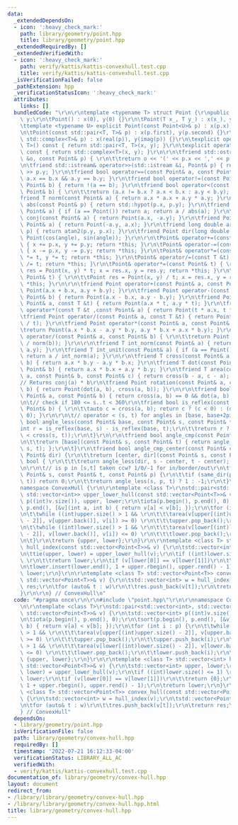 ```yaml
---
data:
  _extendedDependsOn:
  - icon: ':heavy_check_mark:'
    path: library/geometry/point.hpp
    title: library/geometry/point.hpp
  _extendedRequiredBy: []
  _extendedVerifiedWith:
  - icon: ':heavy_check_mark:'
    path: verify/kattis/kattis-convexhull.test.cpp
    title: verify/kattis/kattis-convexhull.test.cpp
  _isVerificationFailed: false
  _pathExtension: hpp
  _verificationStatusIcon: ':heavy_check_mark:'
  attributes:
    links: []
  bundledCode: "\r\n\r\ntemplate <typename T> struct Point {\r\npublic:\r\n\tT x,\
    \ y;\r\n\tPoint() : x(0), y(0) {}\r\n\tPoint(T x_, T y_) : x(x_), y(y_) {}\r\n\
    \ttemplate <typename U> explicit Point(const Point<U>& p) : x(p.x), y(p.y) {}\r\
    \n\tPoint(const std::pair<T, T>& p) : x(p.first), y(p.second) {}\r\n\tPoint(const\
    \ std::complex<T>& p) : x(real(p)), y(imag(p)) {}\r\n\texplicit operator std::pair<T,\
    \ T>() const { return std::pair<T, T>(x, y); }\r\n\texplicit operator std::complex<T>()\
    \ const { return std::complex<T>(x, y); }\r\n\r\n\tfriend std::ostream& operator<<(std::ostream\
    \ &o, const Point& p) { \r\n\t\treturn o << '(' << p.x << ',' << p.y << ')'; }\r\
    \n\tfriend std::istream& operator>>(std::istream &i, Point& p) { return i >> p.x\
    \ >> p.y; }\r\n\tfriend bool operator==(const Point& a, const Point& b) { return\
    \ a.x == b.x && a.y == b.y; }\r\n\tfriend bool operator!=(const Point& a, const\
    \ Point& b) { return !(a == b); }\r\n\tfriend bool operator<(const Point& a, const\
    \ Point& b) { \r\n\t\treturn (a.x != b.x ? a.x < b.x : a.y < b.y); }\r\n\r\n\t\
    friend T norm(const Point& a) { return a.x * a.x + a.y * a.y; }\r\n\tfriend T\
    \ abs(const Point& p) { return std::hypot(p.x, p.y); }\r\n\tfriend T unit(const\
    \ Point& a) { if (a == Point()) return a; return a / abs(a); }\r\n\tfriend Point\
    \ conj(const Point& a) { return Point(a.x, -a.y); }\r\n\tfriend Point perp(const\
    \ Point& a) { return Point(-a.y, a.x); }\r\n\tfriend long double arg(const Point&\
    \ p) { return atan2(p.y, p.x); }\r\n\tfriend Point dir(long double angle) { return\
    \ Point(cos(angle), sin(angle)); }\r\n\r\n\tPoint& operator+=(const Point& p)\
    \ { x += p.x, y += p.y; return *this; }\r\n\tPoint& operator-=(const Point& p)\
    \ { x -= p.x, y -= p.y; return *this; }\r\n\tPoint& operator*=(const T &t) { x\
    \ *= t, y *= t; return *this; }\r\n\tPoint& operator/=(const T &t) { x /= t, y\
    \ /= t; return *this; }\r\n\tPoint& operator*=(const Point& t) { \r\n\t\tPoint\
    \ res = Point(x, y) * t; x = res.x, y = res.y; return *this; }\r\n\tPoint& operator/=(const\
    \ Point& t) { \r\n\t\tPoint res = Point(x, y) / t; x = res.x, y = res.y; return\
    \ *this; }\r\n\r\n\tfriend Point operator+(const Point& a, const Point& b) { return\
    \ Point(a.x + b.x, a.y + b.y); }\r\n\tfriend Point operator-(const Point& a, const\
    \ Point& b) { return Point(a.x - b.x, a.y - b.y); }\r\n\tfriend Point operator*(const\
    \ Point& a, const T &t) { return Point(a.x * t, a.y * t); }\r\n\tfriend Point\
    \ operator*(const T &t ,const Point& a) { return Point(t * a.x, t * a.y); }\r\n\
    \tfriend Point operator/(const Point& a, const T &t) { return Point(a.x / t, a.y\
    \ / t); }\r\n\tfriend Point operator*(const Point& a, const Point& b) { \r\n\t\
    \treturn Point(a.x * b.x - a.y * b.y, a.y * b.x + a.x * b.y); }\r\n\tfriend Point\
    \ operator/(const Point& a, const Point& b) { \r\n\t\treturn Point(a * conj(b)\
    \ / norm(b)); }\r\n\r\n\tfriend T int_norm(const Point& a) { return __gcd(a.x,\
    \ a.y); }\r\n\tfriend T int_unit(const Point& a) { if (a == Point()) return a;\
    \ return a / int_norm(a); }\r\n\r\n\tfriend T cross(const Point& a, const Point&\
    \ b) { return a.x * b.y - a.y * b.x; }\r\n\tfriend T dot(const Point& a, const\
    \ Point& b) { return a.x * b.x + a.y * b.y; }\r\n\tfriend T area(const Point&\
    \ a, const Point& b, const Point& c) { return cross(b - a, c - a); }\r\n\r\n\t\
    // Returns conj(a) * b\r\n\tfriend Point rotation(const Point& a, const Point&\
    \ b) { return Point(dot(a, b), cross(a, b)); }\r\n\r\n\tfriend bool same_dir(const\
    \ Point& a, const Point& b) { return cross(a, b) == 0 && dot(a, b) > 0; }\r\n\r\
    \n\t// check if 180 <= s..t < 360\r\n\tfriend bool is_reflex(const Point& a, const\
    \ Point& b) { \r\n\t\tauto c = cross(a, b); return c ? (c < 0) : (dot(a, b) <\
    \ 0); }\r\n\r\n\t// operator < (s, t) for angles in [base, base+2pi)\r\n\tfriend\
    \ bool angle_less(const Point& base, const Point& s, const Point& t) {\r\n\t\t\
    int r = is_reflex(base, s) - is_reflex(base, t);\r\n\t\treturn r ? (r < 0) : (0\
    \ < cross(s, t));\r\n\t}\r\n\r\n\tfriend bool angle_cmp(const Point& base) {\r\
    \n\t\treturn [base](const Point& s, const Point& t) { return angle_less(base,\
    \ s, t); };\r\n\t}\r\n\tfriend bool angle_cmp_center(const Point& center, const\
    \ Point& dir) {\r\n\t\treturn [center, dir](const Point& s, const Point& t) ->\
    \ bool { \r\n\t\t\treturn angle_less(dir, s - center, t - center); };\r\n\t}\r\
    \n\r\n\t// is p in [s,t] taken ccw? 1/0/-1 for in/border/out\r\n\tfriend int angle_between(const\
    \ Point& s, const Point& t, const Point& p) {\r\n\t\tif (same_dir(p, s) || same_dir(p,\
    \ t)) return 0;\r\n\t\treturn angle_less(s, p, t) ? 1 : -1;\r\n\t}\r\n};\n\r\n\
    namespace ConvexHull {\r\n\r\ntemplate <class T>\r\nstd::pair<std::vector<int>,\
    \ std::vector<int>> upper_lower_hull(const std::vector<Point<T>>& v) {\r\n\tstd::vector<int>\
    \ p((int)v.size()), upper, lower;\r\n\tiota(p.begin(), p.end(), 0);\r\n\tsort(p.begin(),\
    \ p.end(), [&v](int a, int b) { return v[a] < v[b]; });\r\n\tfor (int i : p) {\r\
    \n\t\twhile ((int)upper.size() > 1 && \r\n\t\t\tarea(v[upper[(int)upper.size()\
    \ - 2]], v[upper.back()], v[i]) >= 0) \r\n\t\t\tupper.pop_back();\r\n\t\tupper.push_back(i);\r\
    \n\t\twhile ((int)lower.size() > 1 && \r\n\t\t\tarea(v[lower[(int)lower.size()\
    \ - 2]], v[lower.back()], v[i]) <= 0) \r\n\t\t\tlower.pop_back();\r\n\t\tlower.push_back(i);\r\
    \n\t}\r\n\treturn {upper, lower};\r\n}\r\n\r\ntemplate <class T> std::vector<int>\
    \ hull_index(const std::vector<Point<T>>& v) {\r\n\tstd::vector<int> upper, lower;\r\
    \n\ttie(upper, lower) = upper_lower_hull(v);\r\n\tif ((int)lower.size() <= 1)\
    \ \r\n\t\treturn lower;\r\n\tif (v[lower[0]] == v[lower[1]])\r\n\t\treturn {0};\r\
    \n\tlower.insert(lower.end(), 1 + upper.rbegin(), upper.rend() - 1);\r\n\treturn\
    \ lower;\r\n}\r\n\r\ntemplate <class T> std::vector<Point<T>> convex_hull(const\
    \ std::vector<Point<T>>& v) {\r\n\tstd::vector<int> w = hull_index(v);\r\n\tstd::vector<Point<T>>\
    \ res;\r\n\tfor (auto& t : w)\r\n\t\tres.push_back(v[t]);\r\n\treturn res;\r\n\
    }\r\n\r\n} // ConvexHull\n"
  code: "#pragma once\r\n\r\n#include \"point.hpp\"\r\n\r\nnamespace ConvexHull {\r\
    \n\r\ntemplate <class T>\r\nstd::pair<std::vector<int>, std::vector<int>> upper_lower_hull(const\
    \ std::vector<Point<T>>& v) {\r\n\tstd::vector<int> p((int)v.size()), upper, lower;\r\
    \n\tiota(p.begin(), p.end(), 0);\r\n\tsort(p.begin(), p.end(), [&v](int a, int\
    \ b) { return v[a] < v[b]; });\r\n\tfor (int i : p) {\r\n\t\twhile ((int)upper.size()\
    \ > 1 && \r\n\t\t\tarea(v[upper[(int)upper.size() - 2]], v[upper.back()], v[i])\
    \ >= 0) \r\n\t\t\tupper.pop_back();\r\n\t\tupper.push_back(i);\r\n\t\twhile ((int)lower.size()\
    \ > 1 && \r\n\t\t\tarea(v[lower[(int)lower.size() - 2]], v[lower.back()], v[i])\
    \ <= 0) \r\n\t\t\tlower.pop_back();\r\n\t\tlower.push_back(i);\r\n\t}\r\n\treturn\
    \ {upper, lower};\r\n}\r\n\r\ntemplate <class T> std::vector<int> hull_index(const\
    \ std::vector<Point<T>>& v) {\r\n\tstd::vector<int> upper, lower;\r\n\ttie(upper,\
    \ lower) = upper_lower_hull(v);\r\n\tif ((int)lower.size() <= 1) \r\n\t\treturn\
    \ lower;\r\n\tif (v[lower[0]] == v[lower[1]])\r\n\t\treturn {0};\r\n\tlower.insert(lower.end(),\
    \ 1 + upper.rbegin(), upper.rend() - 1);\r\n\treturn lower;\r\n}\r\n\r\ntemplate\
    \ <class T> std::vector<Point<T>> convex_hull(const std::vector<Point<T>>& v)\
    \ {\r\n\tstd::vector<int> w = hull_index(v);\r\n\tstd::vector<Point<T>> res;\r\
    \n\tfor (auto& t : w)\r\n\t\tres.push_back(v[t]);\r\n\treturn res;\r\n}\r\n\r\n\
    } // ConvexHull"
  dependsOn:
  - library/geometry/point.hpp
  isVerificationFile: false
  path: library/geometry/convex-hull.hpp
  requiredBy: []
  timestamp: '2022-07-21 16:12:33-04:00'
  verificationStatus: LIBRARY_ALL_AC
  verifiedWith:
  - verify/kattis/kattis-convexhull.test.cpp
documentation_of: library/geometry/convex-hull.hpp
layout: document
redirect_from:
- /library/library/geometry/convex-hull.hpp
- /library/library/geometry/convex-hull.hpp.html
title: library/geometry/convex-hull.hpp
---
```

